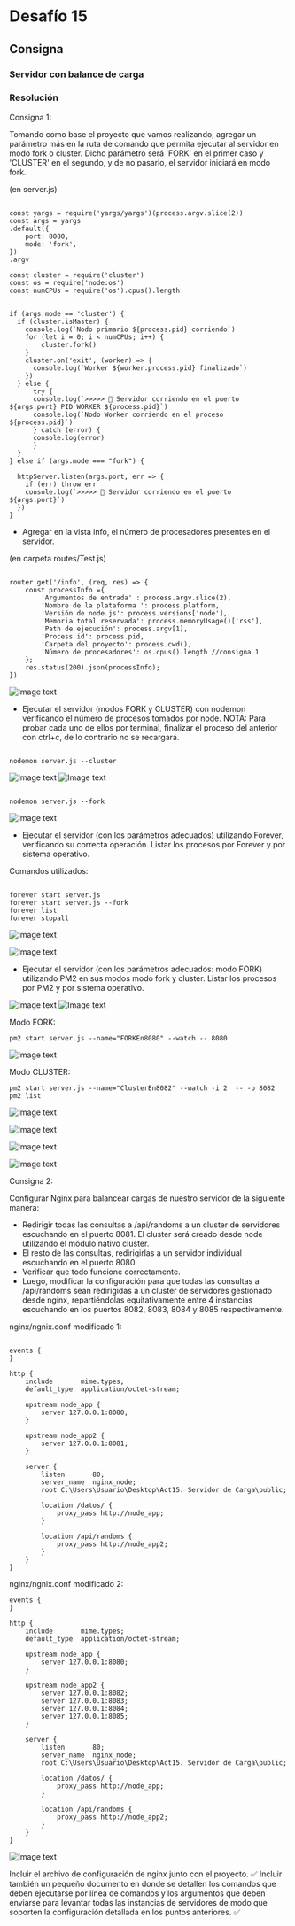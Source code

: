 # Desafío 15
## Consigna
### Servidor con balance de carga

### Resolución

Consigna 1:

Tomando como base el proyecto que vamos realizando, agregar un parámetro más en la ruta de comando que permita ejecutar al servidor en modo fork o cluster. Dicho parámetro será 'FORK' en el primer caso y 'CLUSTER' en el segundo, y de no pasarlo, el servidor iniciará en modo fork.

(en server.js)
```console

const yargs = require('yargs/yargs')(process.argv.slice(2))
const args = yargs
.default({
    port: 8080,
    mode: 'fork',
})
.argv

const cluster = require('cluster')
const os = require('node:os')
const numCPUs = require('os').cpus().length
 

if (args.mode == 'cluster') {
  if (cluster.isMaster) {
    console.log(`Nodo primario ${process.pid} corriendo`)
    for (let i = 0; i < numCPUs; i++) {
        cluster.fork()
    }
    cluster.on('exit', (worker) => {
      console.log(`Worker ${worker.process.pid} finalizado`)
    })
  } else { 
      try {
      console.log(`>>>>> 🚀 Servidor corriendo en el puerto ${args.port} PID WORKER ${process.pid}`)
      console.log(`Nodo Worker corriendo en el proceso ${process.pid}`)
      } catch (error) {
      console.log(error)
      }
  }
} else if (args.mode === "fork") {
    
  httpServer.listen(args.port, err => {
    if (err) throw err
    console.log(`>>>>> 🚀 Servidor corriendo en el puerto ${args.port}`)
  })
}

```

- Agregar en la vista info, el número de procesadores presentes en el servidor.

(en carpeta routes/Test.js)
```console

router.get('/info', (req, res) => {
    const processInfo ={
        'Argumentos de entrada' : process.argv.slice(2),
        'Nombre de la plataforma ': process.platform,
        'Versión de node.js': process.versions['node'],
        'Memoria total reservada': process.memoryUsage()['rss'],
        'Path de ejecución': process.argv[1],
        'Process id': process.pid,
        'Carpeta del proyecto': process.cwd(),
        'Número de procesadores': os.cpus().length //consigna 1
    };
    res.status(200).json(processInfo);
})

```
![Image text](https://github.com/Maruinyork/Backend--Actividades/blob/main/Act15.%20Servidor%20de%20Carga/img/screenshots/nodemonfork.png)



- Ejecutar el servidor (modos FORK y CLUSTER) con nodemon verificando el número de procesos tomados por node.
NOTA: Para probar cada uno de ellos por terminal, finalizar el proceso del anterior con ctrl+c, de lo contrario no se recargará.

```console

nodemon server.js --cluster

```
![Image text](https://github.com/Maruinyork/Backend--Actividades/blob/main/Act15.%20Servidor%20de%20Carga/img/screenshots/nodemoncluster.png)
![Image text](https://github.com/Maruinyork/Backend--Actividades/blob/main/Act15.%20Servidor%20de%20Carga/img/screenshots/procesadores.png)

```console

nodemon server.js --fork

```
![Image text](https://github.com/Maruinyork/Backend--Actividades/blob/main/Act15.%20Servidor%20de%20Carga/img/screenshots/nodemonfork.png)


- Ejecutar el servidor (con los parámetros adecuados) utilizando Forever, verificando su correcta operación. Listar los procesos por Forever y por sistema operativo.

Comandos utilizados:
```console

forever start server.js
forever start server.js --fork
forever list
forever stopall

```
![Image text](https://github.com/Maruinyork/Backend--Actividades/blob/main/Act15.%20Servidor%20de%20Carga/img/screenshots/foreverlist.png)

![Image text](https://github.com/Maruinyork/Backend--Actividades/blob/main/Act15.%20Servidor%20de%20Carga/img/screenshots/foreverstopall.png)


- Ejecutar el servidor (con los parámetros adecuados: modo FORK) utilizando PM2 en sus modos modo fork y cluster. Listar los procesos por PM2 y por sistema operativo.

![Image text](https://github.com/Maruinyork/Backend--Actividades/blob/main/Act15.%20Servidor%20de%20Carga/img/screenshots/pm2startserver.png)
![Image text](https://github.com/Maruinyork/Backend--Actividades/blob/main/Act15.%20Servidor%20de%20Carga/img/screenshots/pm2stopserver.png)

Modo FORK:
```console
pm2 start server.js --name="FORKEn8080" --watch -- 8080

```
![Image text](https://github.com/Maruinyork/Backend--Actividades/blob/main/Act15.%20Servidor%20de%20Carga/img/screenshots/pm2startfork.png)

Modo CLUSTER:
```console
pm2 start server.js --name="ClusterEn8082" --watch -i 2  -- -p 8082
pm2 list

```
![Image text](https://github.com/Maruinyork/Backend--Actividades/blob/main/Act15.%20Servidor%20de%20Carga/img/screenshots/pm2list.png)

![Image text](https://github.com/Maruinyork/Backend--Actividades/blob/main/Act15.%20Servidor%20de%20Carga/img/screenshots/pm2monit.png)

![Image text](https://github.com/Maruinyork/Backend--Actividades/blob/main/Act15.%20Servidor%20de%20Carga/img/screenshots/pm2startserverwindows.png)

![Image text](https://github.com/Maruinyork/Backend--Actividades/blob/main/Act15.%20Servidor%20de%20Carga/img/screenshots/pm2stopserver.png)


Consigna 2:

Configurar Nginx para balancear cargas de nuestro servidor de la siguiente manera:

- Redirigir todas las consultas a /api/randoms a un cluster de servidores escuchando en el puerto 8081. El cluster será creado desde node utilizando el módulo nativo cluster.
- El resto de las consultas, redirigirlas a un servidor individual escuchando en el puerto 8080.
- Verificar que todo funcione correctamente.
- Luego, modificar la configuración para que todas las consultas a /api/randoms sean redirigidas a un cluster de servidores gestionado desde nginx, repartiéndolas equitativamente entre 4 instancias escuchando en los puertos 8082, 8083, 8084 y 8085 respectivamente.


nginx/ngnix.conf modificado 1:
```console

events {
}

http {
    include       mime.types;
    default_type  application/octet-stream;

    upstream node_app {
        server 127.0.0.1:8080;
    }

    upstream node_app2 {
        server 127.0.0.1:8081;
    }

    server {
        listen       80;
        server_name  nginx_node;
        root C:\Users\Usuario\Desktop\Act15. Servidor de Carga\public;

        location /datos/ {
            proxy_pass http://node_app;
        }
        
        location /api/randoms {
            proxy_pass http://node_app2;
        }
    }
}

```
nginx/ngnix.conf modificado 2:
```console
events {
}

http {
    include       mime.types;
    default_type  application/octet-stream;

    upstream node_app {
        server 127.0.0.1:8080;
    }

    upstream node_app2 {
        server 127.0.0.1:8082;
        server 127.0.0.1:8083;
        server 127.0.0.1:8084;
        server 127.0.0.1:8085;
    }

    server {
        listen       80;
        server_name  nginx_node;
        root C:\Users\Usuario\Desktop\Act15. Servidor de Carga\public;

        location /datos/ {
            proxy_pass http://node_app;
        }
        
        location /api/randoms {
            proxy_pass http://node_app2;
        }
    }
}

```

![Image text](https://github.com/Maruinyork/Backend--Actividades/blob/main/Act15.%20Servidor%20de%20Carga/img/screenshots/welcomenginx.png)

Incluir el archivo de configuración de nginx junto con el proyecto. ✅
Incluir también un pequeño documento en donde se detallen los comandos que deben ejecutarse por línea de comandos y los argumentos que deben enviarse para levantar todas las instancias de servidores de modo que soporten la configuración detallada en los puntos anteriores. ✅


